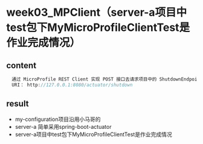 # week03_MPClient（server-a项目中test包下MyMicroProfileClientTest是作业完成情况）
## content
```java
  通过 MicroProfile REST Client 实现 POST 接⼝去请求项⽬中的 ShutdownEndpoint，
  URI： http://127.0.0.1:8080/actuator/shutdown
```
## result


 - my-configuration项目沿用小马哥的
 - server-a 简单采用spring-boot-actuator
 - server-a项目中test包下MyMicroProfileClientTest是作业完成情况
